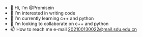 - 👋 Hi, I’m @Promisein
- 👀 I’m interested in writing code
- 🌱 I’m currently learning c++ and python
- 💞️ I’m looking to collaborate on c++ and python
- 📫 How to reach me e-mail 202100130022@mail.sdu.edu.cn

<!---
Promisein/Promisein is a ✨ special ✨ repository because its `README.md` (this file) appears on your GitHub profile.
You can click the Preview link to take a look at your changes.
--->
